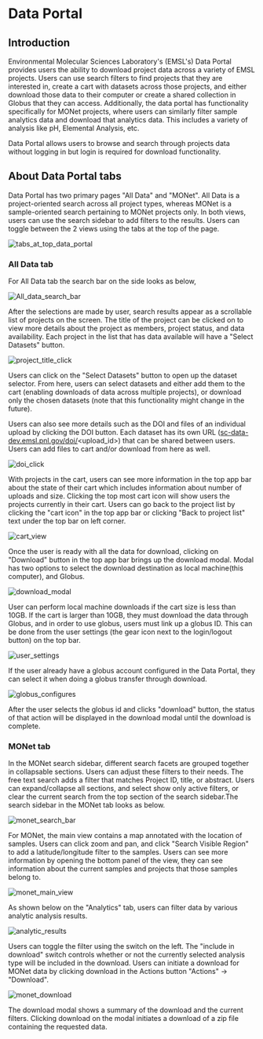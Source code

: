 # Data Portal

## Introduction

Environmental Molecular Sciences Laboratory's (EMSL's) Data Portal provides users the ability to download project data across a variety of EMSL projects. Users can use search filters to find projects that they are interested in, create a cart with datasets across those projects, and either download those data to their computer or create a shared collection in Globus that they can access. Additionally, the data portal has functionality specifically for MONet projects, where users can similarly filter sample analytics data and download that analytics data. This includes a variety of analysis like pH, Elemental Analysis, etc.

Data Portal allows users to browse and search through projects data without logging in but login is required for download functionality.

## About Data Portal tabs

Data Portal has two primary pages "All Data" and "MONet". All Data is a project-oriented search across all project types, whereas MONet is a sample-oriented search pertaining to MONet projects only. In both views, users can use the search sidebar to add filters to the results. Users can toggle between the 2 views using the tabs at the top of the page.

![tabs_at_top_data_portal](../_static/images/data_portal/tabs_at_top.png)

### All Data tab

For All Data tab the search bar on the side looks as below,

![All_data_search_bar](../_static/images/data_portal/all_data_filters.png)

After the selections are made by user, search results appear as a scrollable list of projects on the screen. The title of the project can be clicked on to view more details about the project as members, project status, and data availability. Each project in the list that has data available will have a "Select Datasets" button. 

![project_title_click](../_static/images/data_portal/project_title_click.png)

Users can click on the "Select Datasets" button to open up the dataset selector. From here, users can select datasets and either add them to the cart (enabling downloads of data across multiple projects), or download only the chosen datasets (note that this functionality might change in the future).

Users can also see more details such as the DOI and files of an individual upload by clicking the DOI button. Each dataset has its own URL ([sc-data-dev.emsl.pnl.gov/doi/](sc-data-dev.emsl.pnl.gov/doi/)<upload_id>) that can be shared between users. Users can add files to cart and/or download from here as well.

![doi_click](../_static/images/data_portal/doi_click.png)

With projects in the cart, users can see more information in the top app bar about the state of their cart which includes information about number of uploads and size. Clicking the top most cart icon will show users the projects currently in their cart. Users can go back to the project list by clicking the "cart icon" in the top app bar or clicking "Back to project list" text under the top bar on left corner.

![cart_view](../_static/images/data_portal/my_cart.png)

Once the user is ready with all the data for download, clicking on "Download" button in the top app bar brings up the download modal. Modal has two options to select the download destination as local machine(this computer), and Globus.

![download_modal](../_static/images/data_portal/download_modal.png)

User can perform local machine downloads if the cart size is less than 10GB. If the cart is larger than 10GB, they must download the data through Globus, and in order to use globus, users must link up a globus ID. This can be done from the user settings (the gear icon next to the login/logout button) on the top bar.

![user_settings](../_static/images/data_portal/user_settings.png)

If the user already have a globus account configured in the Data Portal, they can select it when doing a globus transfer through download.

![globus_configures](../_static/images/data_portal/globus_configured.png)

After the user selects the globus id and clicks "download" button, the status of that action will be displayed in the download modal until the download is complete.

### MONet tab

In the MONet search sidebar, different search facets are grouped together in collapsable sections. Users can adjust these filters to their needs. The free text search adds a filter that matches Project ID, title, or abstract. Users can expand/collapse all sections, and select show only active filters, or clear the current search from the top section of the search sidebar.The search sidebar in the MONet tab looks as below.

![monet_search_bar](../_static/images/data_portal/monet_search_bar.png)

For MONet, the main view contains a map annotated with the location of samples. Users can click zoom and pan, and click "Search Visible Region" to add a latitude/longitude filter to the samples. Users can see more information by opening the bottom panel of the view, they can see information about the current samples and projects that those samples belong to.

![monet_main_view](../_static/images/data_portal/monet_main_view.png)

As shown below on the "Analytics" tab, users can filter data by various analytic analysis results.

![analytic_results](../_static/images/data_portal/analytic_results.png)

Users can toggle the filter using the switch on the left. The "include in download" switch controls whether or not the currently selected analysis type will be included in the download. Users can initiate a download for MONet data by clicking download in the Actions button "Actions" -> "Download".

![monet_download](../_static/images/data_portal/monet_download.png)

The download modal shows a summary of the download and the current filters. Clicking download on the modal initiates a download of a zip file containing the requested data.

